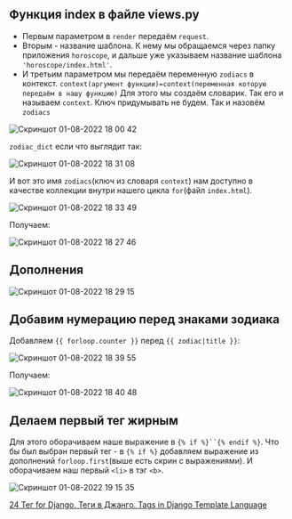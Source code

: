 ## Функция index в файле views.py
- Первым параметром в `render` передаём `request`. 
- Вторым - название шаблона. К нему мы обращаемся через папку приложения `horoscope`, и дальше уже указываем название шаблона `'horoscope/index.html'`.
- И третьим параметром мы передаём переменную `zodiacs` в контекст. `context(аргумент функции)=context(переменная которую передаём в нашу функцию)`
Для этого мы создаём словарик. Так его и называем `context`. Ключ придумывать не будем. Так и назовём `zodiacs`

![Скриншот 01-08-2022 18 00 42](https://user-images.githubusercontent.com/84935915/182179241-65d780a1-fda0-4534-b272-1ae438ee92de.png)

`zodiac_dict` если что выглядит так:

![Скриншот 01-08-2022 18 31 08](https://user-images.githubusercontent.com/84935915/182185304-896df34e-06ba-448d-a22a-099c9fad81f3.png)

И вот это имя `zodiacs`(ключ из словаря `context`) нам доступно в качестве коллекции внутри нашего цикла `for`(файл `index.html`).

![Скриншот 01-08-2022 18 33 49](https://user-images.githubusercontent.com/84935915/182185817-cf5a0bae-eec9-42ab-99a5-4b8cd2768223.png)


Получаем:

![Скриншот 01-08-2022 18 27 46](https://user-images.githubusercontent.com/84935915/182184687-8cd2d663-bd48-4d7f-9779-c85c6cdfcb6a.png)

## Дополнения

![Скриншот 01-08-2022 18 29 15](https://user-images.githubusercontent.com/84935915/182184870-d9be9e4c-3318-4b04-8868-fe2a8941a2b6.png)

## Добавим нумерацию перед знаками зодиака

Добавляем `{{ forloop.counter }}` перед `{{ zodiac|title }}`:

![Скриншот 01-08-2022 18 39 55](https://user-images.githubusercontent.com/84935915/182187002-0aca82a6-88b0-428a-8830-0366d5602a41.png)

Получаем:

![Скриншот 01-08-2022 18 40 48](https://user-images.githubusercontent.com/84935915/182187204-c9b6122c-6930-4122-a4b2-5e594a9c890a.png)

## Делаем первый тег жирным

Для этого оборачиваем наше выражение в `{% if %}``{% endif %}`. Что бы был выбран первый тег - в `{% if %}` добавляем выражение из дополнений `forloop.first`(выше есть скрин с выражениями). И оборачиваем наш первый `<li>` в тэг `<b>`.

![Скриншот 01-08-2022 19 15 35](https://user-images.githubusercontent.com/84935915/182194608-ece020d9-903b-4282-a9c6-985b641e55c6.png)


















[24 Тег for Django. Теги в Джанго. Tags in Django Template Language](https://www.youtube.com/watch?v=PUCbrPXU2UI&list=PLQAt0m1f9OHvGM7Y7jAQP8TKbBd3up4K2&index=25)
